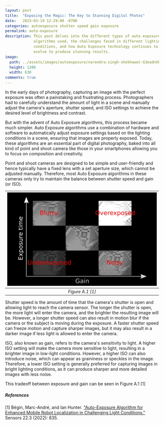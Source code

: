 ```yaml
---
layout: post
title:  "Exposing the Magic: The Key to Stunning Digital Photos"
date:   2023-03-19 12:29:00 -0700
categories: autoexposure shutter speed gain exposure
permalink: auto-exposure
description: This post delves into the different types of auto exposure 
             algorithms used, the challenges faced in different lighting 
             conditions, and how Auto Exposure technology continues to 
             evolve to produce stunning results. 
image:
  path: ../assets/images/autoexposure/narendra-singh-shekhawat-G3eadnVExhw-unsplash.jpg
  height: 1200
  width: 630
comments: true
---
```


In the early days of photography, capturing an image with the perfect exposure 
was often a painstaking and frustrating process. Photographers had to 
carefully understand the amount of light in a scene and manually adjust the 
camera's aperture, shutter speed, and ISO settings to achieve the desired level 
of brightness and contrast. 

But with the advent of Auto Exposure algorithms, this process became much 
simpler. Auto Exposure algorithms use a combination of hardware and software 
to automatically adjust exposure settings based on the lighting conditions in 
a scene, ensuring that images are properly exposed. Today, these algorithms are 
an essential part of digital photography, baked into all kind of point and shoot
camera like those in your smartphones allowing you to focus on composition 
and creativity.

Point and shoot cameras are designed to be simple and user-friendly and hence
typically have a fixed lens with a set aperture size, which cannot be 
adjusted manually. Therefore, most Auto Exposure algorithms in these cameras
only try to maintain the balance between shutter speed and gain (or ISO).

| ![Exposure vs Gain](../assets/images/autoexposure/exposure_gain.png "Figure A.1") | 
|:--:| 
| *Figure A.1 [1]* |

Shutter speed is the amount of time that the camera's shutter is open and 
allowing light to reach the camera sensor. The longer the shutter is open, the 
more light will enter the camera, and the brighter the resulting image will be. 
However, a longer shutter speed can also result in motion blur if the camera or 
the subject is moving during the exposure. A faster shutter speed can freeze 
motion and capture sharper images, but it may also result in a darker image if 
less light is allowed to enter the camera.

ISO, also known as gain, refers to the camera's sensitivity to light. A higher 
ISO setting will make the camera more sensitive to light, resulting in a 
brighter image in low-light conditions. However, a higher ISO can also 
introduce noise, which can appear as graininess or speckles in the image. 
Therefore, a lower ISO setting is generally preferred for capturing images in 
bright lighting conditions, as it can produce sharper and more detailed images 
with less noise.

This tradeoff between exposure and gain can be seen in Figure A.1 [1]


##### References
[1] Bégin, Marc-André, and Ian Hunter. 
["Auto-Exposure Algorithm for Enhanced Mobile Robot Localization in Challenging Light Conditions."](https://www.youtube.com/watch?v=Guvhvb-uQpE&ab_channel=Marc-Andr%C3%A9B%C3%A9gin) Sensors 22.3 (2022): 835.